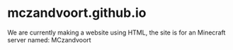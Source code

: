 # mczandvoort.github.io
We are currently making a website using HTML, the site is for an Minecraft server named: MCzandvoort
